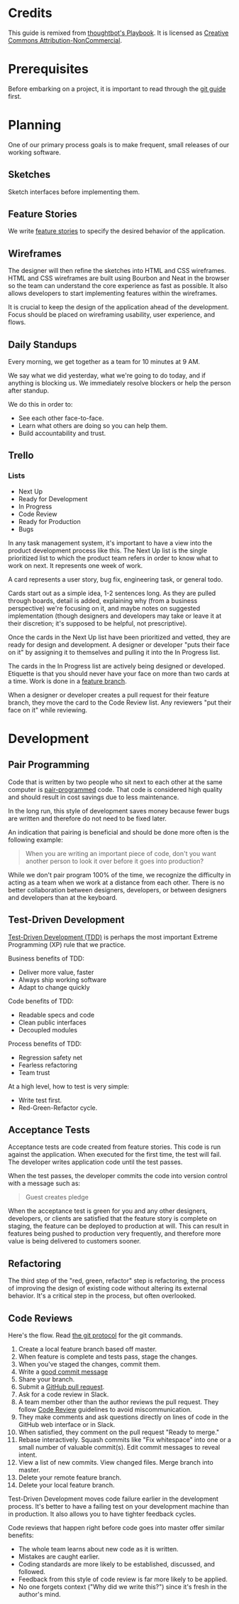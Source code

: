 # Credits
This guide is remixed from [thoughtbot's
Playbook](http://playbook.thoughtbot.com/). It is licensed as [Creative Commons
Attribution-NonCommercial](http://creativecommons.org/licenses/by-nc/3.0).

# Prerequisites
Before embarking on a project, it is important to read through the [git
guide](https://github.com/thoughtbot/guides/tree/master/protocol/git) first.

# Planning
One of our primary process goals is to make frequent, small releases of our
working software.

## Sketches
Sketch interfaces before implementing them.

## Feature Stories
We write [feature stories](http://dannorth.net/whats-in-a-story/) to specify the
desired behavior of the application.

## Wireframes
The designer will then refine the sketches into HTML and CSS wireframes. HTML
and CSS wireframes are built using Bourbon and Neat in the browser so the team
can understand the core experience as fast as possible. It also allows
developers to start implementing features within the wireframes.

It is crucial to keep the design of the application ahead of the development.
Focus should be placed on wireframing usability, user experience, and flows.

## Daily Standups

Every morning, we get together as a team for 10 minutes at 9 AM.

We say what we did yesterday, what we're going to do today, and if anything is
blocking us. We immediately resolve blockers or help the person after standup.

We do this in order to:

- See each other face-to-face.
- Learn what others are doing so you can help them.
- Build accountability and trust.

## Trello
### Lists
- Next Up
- Ready for Development
- In Progress
- Code Review
- Ready for Production
- Bugs

In any task management system, it's important to have a view into the product
development process like this. The Next Up list is the single prioritized list
to which the product team refers in order to know what to work on next. It
represents one week of work.

A card represents a user story, bug fix, engineering task, or general todo.

Cards start out as a simple idea, 1-2 sentences long. As they are pulled through
boards, detail is added, explaining why (from a business perspective) we're
focusing on it, and maybe notes on suggested implementation (though designers
and developers may take or leave it at their discretion; it's supposed to be
helpful, not prescriptive).

Once the cards in the Next Up list have been prioritized and vetted, they are
ready for design and development. A designer or developer "puts their face on
it" by assigning it to themselves and pulling it into the In Progress list.

The cards in the In Progress list are actively being designed or developed.
Etiquette is that you should never have your face on more than two cards at a
time. Work is done in a [feature
branch](https://github.com/thoughtbot/guides/tree/master/protocol/git).

When a designer or developer creates a pull request for their feature branch,
they move the card to the Code Review list. Any reviewers "put their face on it"
while reviewing.

# Development
## Pair Programming

Code that is written by two people who sit next to each other at the same
computer is [pair-programmed](http://www.extremeprogramming.org/rules/pair.html)
code. That code is considered high quality and should result in cost savings due
to less maintenance.

In the long run, this style of development saves money because fewer bugs are
written and therefore do not need to be fixed later.

An indication that pairing is beneficial and should be done more often is the
following example:

> When you are writing an important piece of code, don't you want another person
> to look it over before it goes into production?

While we don't pair program 100% of the time, we recognize the difficulty in
acting as a team when we work at a distance from each other. There is no better
collaboration between designers, developers, or between designers and developers
than at the keyboard.

## Test-Driven Development

[Test-Driven Development
(TDD)](http://www.extremeprogramming.org/rules/testfirst.html) is perhaps the
most important Extreme Programming (XP) rule that we practice.

Business benefits of TDD:

- Deliver more value, faster
- Always ship working software
- Adapt to change quickly

Code benefits of TDD:

- Readable specs and code
- Clean public interfaces
- Decoupled modules

Process benefits of TDD:

- Regression safety net
- Fearless refactoring
- Team trust

At a high level, how to test is very simple:

- Write test first.
- Red-Green-Refactor cycle.

## Acceptance Tests

Acceptance tests are code created from feature stories. This code is run against
the application. When executed for the first time, the test will fail. The
developer writes application code until the test passes.

When the test passes, the developer commits the code into version control with a message such as:

> Guest creates pledge

When the acceptance test is green for you and any other designers, developers,
or clients are satisfied that the feature story is complete on staging, the feature
can be deployed to production at will. This can result in features being pushed
to production very frequently, and therefore more value is being delivered to
customers sooner.

## Refactoring

The third step of the "red, green, refactor" step is refactoring, the process of
improving the design of existing code without altering its external behavior.
It's a critical step in the process, but often overlooked.

## Code Reviews

Here's the flow. Read [the git
protocol](https://github.com/thoughtbot/guides/tree/master/protocol) for the git
commands.

1.  Create a local feature branch based off master.
2.  When feature is complete and tests pass, stage the changes.
3.  When you've staged the changes, commit them.
4.  Write a [good commit
    message](http://robots.thoughtbot.com/5-useful-tips-for-a-better-commit-message)
5.  Share your branch.
6.  Submit a [GitHub pull
    request](https://help.github.com/articles/using-pull-requests/).
7.  Ask for a code review in Slack.
8.  A team member other than the author reviews the pull request. They follow
    [Code Review](https://github.com/thoughtbot/guides/blob/master/code-review)
    guidelines to avoid miscommunication.
9.  They make comments and ask questions directly on lines of code in the GitHub
    web interface or in Slack.
10. When satisfied, they comment on the pull request "Ready to merge."
11. Rebase interactively. Squash commits like "Fix whitespace" into one or a
    small number of valuable commit(s). Edit commit messages to reveal intent.
12. View a list of new commits. View changed files. Merge branch into master.
13. Delete your remote feature branch.
14. Delete your local feature branch.

Test-Driven Development moves code failure earlier in the development process.
It's better to have a failing test on your development machine than in
production. It also allows you to have tighter feedback cycles.

Code reviews that happen right before code goes into master offer similar
benefits:

- The whole team learns about new code as it is written.
- Mistakes are caught earlier.
- Coding standards are more likely to be established, discussed, and followed.
- Feedback from this style of code review is far more likely to be applied.
- No one forgets context ("Why did we write this?") since it's fresh in the
  author's mind.
